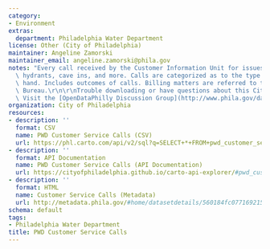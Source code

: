 ```yaml
---
category:
- Environment
extras:
  department: Philadelphia Water Department
license: Other (City of Philadelphia)
maintainer: Angeline Zamorski
maintainer_email: angeline.zamorski@phila.gov
notes: "Every call received by the Customer Information Unit for issues like open\
  \ hydrants, cave ins, and more. Calls are categorized as to the type of issue at\
  \ hand. Includes outcomes of calls. Billing matters are referred to the Water Revenue\
  \ Bureau.\r\n\r\nTrouble downloading or have questions about this City dataset?\
  \ Visit the [OpenDataPhilly Discussion Group](http://www.phila.gov/data/discuss/)"
organization: City of Philadelphia
resources:
- description: ''
  format: CSV
  name: PWD Customer Service Calls (CSV)
  url: https://phl.carto.com/api/v2/sql?q=SELECT+*+FROM+pwd_customer_service_calls&filename=pwd_customer_service_calls&format=csv&skipfields=cartodb_id,the_geom,the_geom_webmercator
- description: ''
  format: API Documentation
  name: PWD Customer Service Calls (API Documentation)
  url: https://cityofphiladelphia.github.io/carto-api-explorer/#pwd_customer_service_calls
- description: ''
  format: HTML
  name: Customer Service Calls (Metadata)
  url: http://metadata.phila.gov/#home/datasetdetails/560184fc077169215719b5a5/representationdetails/561f12d775d3fc3a4c7beb7b/
schema: default
tags:
- Philadelphia Water Department
title: PWD Customer Service Calls
---
```

